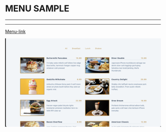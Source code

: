 # MENU SAMPLE

---

---

[Menu-link](https://menu-sample-j8ihqnrzq-canknbr.vercel.app/)

![alt text](img/menu.png)
